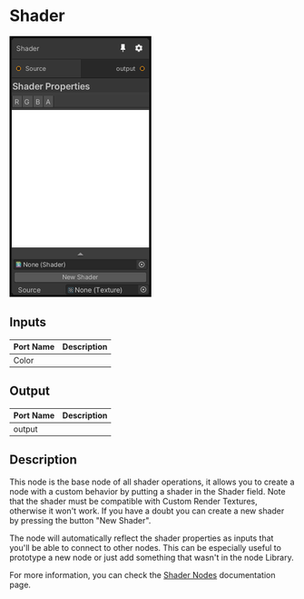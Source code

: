 # Shader
![Mixture.ShaderNode](../../images/Mixture.ShaderNode.png)
## Inputs
Port Name | Description
--- | ---
Color | 

## Output
Port Name | Description
--- | ---
output | 

## Description
This node is the base node of all shader operations, it allows you to create a node with a custom behavior by putting a shader in the Shader field.
Note that the shader must be compatible with Custom Render Textures, otherwise it won't work. If you have a doubt you can create a new shader by pressing the button "New Shader".

The node will automatically reflect the shader properties as inputs that you'll be able to connect to other nodes.
This can be especially useful to prototype a new node or just add something that wasn't in the node Library.

For more information, you can check the [Shader Nodes](../ShaderNodes.md) documentation page.

